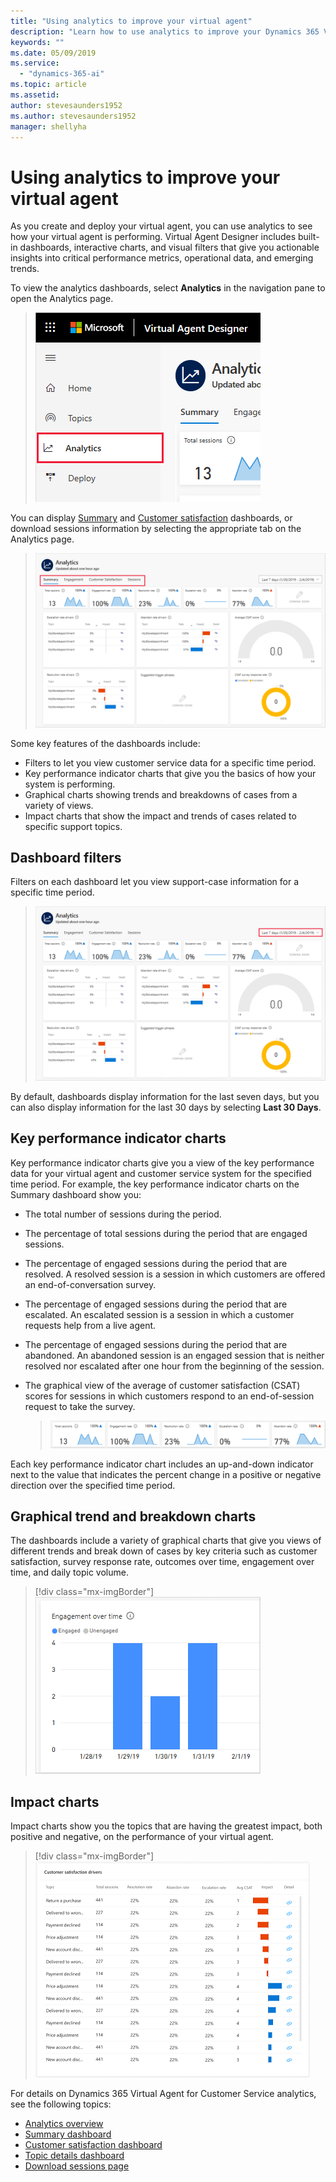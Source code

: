 ```yaml
---
title: "Using analytics to improve your virtual agent"
description: "Learn how to use analytics to improve your Dynamics 365 Virtual Agent for Customer Service."
keywords: ""
ms.date: 05/09/2019
ms.service:
  - "dynamics-365-ai"
ms.topic: article
ms.assetid: 
author: stevesaunders1952
ms.author: stevesaunders1952
manager: shellyha
---
```


# Using analytics to improve your virtual agent

As you create and deploy your virtual agent, you can use analytics to see how your virtual agent is performing. Virtual Agent Designer includes built-in dashboards, interactive charts, and visual filters that give you actionable insights into critical performance metrics, operational data, and emerging trends.

To view the analytics dashboards, select **Analytics** in the navigation pane to open the Analytics page.

   > ![Open Analytics page](media/open-analytics.png)

You can display [Summary](analytics-summary.md) and [Customer satisfaction](analytics-csat.md) dashboards, or download sessions information by selecting the appropriate tab on the Analytics page.

   > ![Dashboard tabs](media/dashboard-tabs.png)

Some key features of the dashboards include:

* Filters to let you view customer service data for a specific time period.
* Key performance indicator charts that give you the basics of how your system is performing.
* Graphical charts showing trends and breakdowns of cases from a variety of views.
* Impact charts that show the impact and trends of cases related to specific support topics.

## Dashboard filters

Filters on each dashboard let you view support-case information for a specific time period.

   > ![Dashboard filters](media/dashboard-filters.png)

By default, dashboards display information for the last seven days, but you can also display information for the last 30 days by selecting **Last 30 Days**.

## Key performance indicator charts

Key performance indicator charts give you a view of the key performance data for your virtual agent and customer service system for the specified time period. For example, the key performance indicator charts on the Summary dashboard show you:

* The total number of sessions during the period.
* The percentage of total sessions during the period that are engaged sessions.
* The percentage of engaged sessions during the period that are resolved. A resolved session is a session in which customers are offered an end-of-conversation survey.
* The percentage of engaged sessions during the period that are escalated. An escalated session is a session in which a customer requests help from a live agent.
* The percentage of engaged sessions during the period that are abandoned. An abandoned session is an engaged session that is neither resolved nor escalated after one hour from the beginning of the session.
* The graphical view of the average of customer satisfaction (CSAT) scores for sessions in which customers respond to an end-of-session request to take the survey.

    > ![KPI summary charts](media/summary-charts.png)

Each key performance indicator chart includes an up-and-down indicator next to the value that indicates the percent change in a positive or negative direction over the specified time period.

## Graphical trend and breakdown charts

The dashboards include a variety of graphical charts that give you views of different trends and break down of cases by key criteria such as customer satisfaction, survey response rate, outcomes over time, engagement over time, and daily topic volume.

   > [!div class="mx-imgBorder"]
   > ![Graphical charts](media/engagement-over-time.png)

## Impact charts

Impact charts show you the topics that are having the greatest impact, both positive and negative, on the performance of your virtual agent.

   > [!div class="mx-imgBorder"]
   > ![Impact charts](media/satisfaction-drivers.png)

For details on Dynamics 365 Virtual Agent for Customer Service analytics, see the following topics:

* [Analytics overview](analytics-overview.md)
* [Summary dashboard](analytics-summary.md)
* [Customer satisfaction dashboard](analytics-CSAT.md)
* [Topic details dashboard](analytics-topic-details.md)
* [Download sessions page](analytics-sessions.md)
